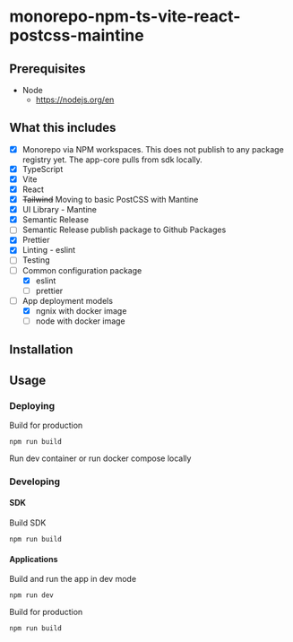 # monorepo-npm-ts-vite-react-postcss-maintine

## Prerequisites

- Node
  - https://nodejs.org/en

## What this includes

- [x] Monorepo via NPM workspaces. This does not publish to any package registry yet. The app-core pulls from sdk locally.
- [x] TypeScript
- [x] Vite
- [x] React
- [x] ~~Tailwind~~ Moving to basic PostCSS with Mantine
- [x] UI Library - Mantine
- [x] Semantic Release
- [ ] Semantic Release publish package to Github Packages
- [x] Prettier
- [x] Linting - eslint
- [ ] Testing
- [ ] Common configuration package
  - [x] eslint
  - [ ] prettier
- [ ] App deployment models
  - [x] ngnix with docker image
  - [ ] node with docker image

## Installation

## Usage

### Deploying

Build for production

`npm run build`

Run dev container or run docker compose locally

### Developing

#### SDK

Build SDK

`npm run build`

#### Applications

Build and run the app in dev mode

`npm run dev`

Build for production

`npm run build`
